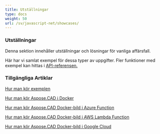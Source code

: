 ```yaml
---
title: Utställningar
type: docs
weight: 50
url: /sv/javascript-net/showcases/
---
```


### **Utställningar**
Denna sektion innehåller utställningar och lösningar för vanliga affärsfall.

Här har vi samlat exempel för dessa typer av uppgifter. Fler funktioner med exempel kan hittas i [API-referensen.](https://apireference.aspose.com/cad/net)
### **Tillgängliga Artiklar**

[Hur man kör exemplen](/sv/cad/net/how-to-run-the-examples/)

[Hur man kör Aspose.CAD i Docker](/sv/cad/net/how-to-run-aspose-cad-in-docker/)

[Hur man kör Aspose.CAD Docker-bild i Azure Function](/sv/cad/net/how-to-run-aspose-cad-docker-image-in-azure-function/) 

[Hur man kör Aspose.CAD Docker-bild i AWS Lambda Function](/sv/cad/net/how-to-run-aspose-cad-docker-image-in-aws-lambda-function/)

[Hur man kör Aspose.CAD Docker-bild i Google Cloud](/sv/cad/net/how-to-run-aspose-cad-docker-image-in-google-cloud/)
